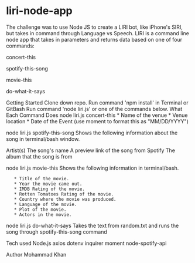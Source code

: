 # liri-node-app

The challenge was to use Node JS to create a LIRI bot, like iPhone's SIRI, but takes in command through Language vs Speech. LIRI is a command line node app that takes in parameters and returns data based on one of four commands:

concert-this

spotify-this-song

movie-this

do-what-it-says

Getting Started
Clone down repo.
Run command 'npm install' in Terminal or GitBash
Run command 'node liri.js' or one of the commands below.
What Each Command Does
node liri.js concert-this
    * Name of the venue
     * Venue location
     * Date of the Event (use moment to format this as "MM/DD/YYYY")

node liri.js spotify-this-song <song name>
Shows the following information about the song in terminal/bash window.

Artist(s)
The song's name
A preview link of the song from Spotify
The album that the song is from


node liri.js movie-this <movie name>
Shows the following information in terminal/bash.

       * Title of the movie.
       * Year the movie came out.
       * IMDB Rating of the movie.
       * Rotten Tomatoes Rating of the movie.
       * Country where the movie was produced.
       * Language of the movie.
       * Plot of the movie.
       * Actors in the movie.

node liri.js do-what-it-says
Takes the text from random.txt and runs the song through spotify-this-song command

Tech used
Node.js
axios
dotenv
inquirer
moment
node-spotify-api

Author
Mohammad Khan
